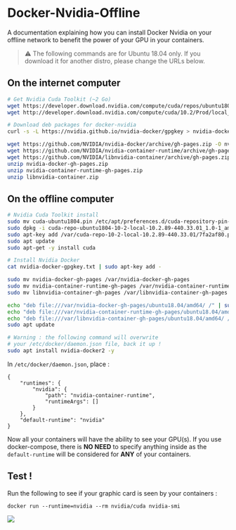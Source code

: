 # Docker-Nvidia-Offline
A documentation explaining how you can install Docker Nvidia on your offline network to benefit the power of your GPU in your containers.

> :warning: The following commands are for Ubuntu 18.04 only. If you download it for another distro, please change the URLs below.

## On the internet computer

```bash
# Get Nvidia Cuda Toolkit (~2 Go)
wget https://developer.download.nvidia.com/compute/cuda/repos/ubuntu1804/x86_64/cuda-ubuntu1804.pin
wget http://developer.download.nvidia.com/compute/cuda/10.2/Prod/local_installers/cuda-repo-ubuntu1804-10-2-local-10.2.89-440.33.01_1.0-1_amd64.deb

# Download deb packages for docker-nvidia
curl -s -L https://nvidia.github.io/nvidia-docker/gpgkey > nvidia-docker-gpgkey.txt

wget https://github.com/NVIDIA/nvidia-docker/archive/gh-pages.zip -O nvidia-docker-gh-pages.zip
wget https://github.com/NVIDIA/nvidia-container-runtime/archive/gh-pages.zip -O nvidia-container-runtime-gh-pages.zip
wget https://github.com/NVIDIA/libnvidia-container/archive/gh-pages.zip -O libnvidia-container.zip
unzip nvidia-docker-gh-pages.zip
unzip nvidia-container-runtime-gh-pages.zip
unzip libnvidia-container.zip
```

## On the offline computer

```bash
# Nvidia Cuda Toolkit install
sudo mv cuda-ubuntu1804.pin /etc/apt/preferences.d/cuda-repository-pin-600
sudo dpkg -i cuda-repo-ubuntu1804-10-2-local-10.2.89-440.33.01_1.0-1_amd64.deb
sudo apt-key add /var/cuda-repo-10-2-local-10.2.89-440.33.01/7fa2af80.pub
sudo apt update
sudo apt-get -y install cuda

# Install Nvidia Docker
cat nvidia-docker-gpgkey.txt | sudo apt-key add -

sudo mv nvidia-docker-gh-pages /var/nvidia-docker-gh-pages
sudo mv nvidia-container-runtime-gh-pages /var/nvidia-container-runtime-gh-pages
sudo mv libnvidia-container-gh-pages /var/libnvidia-container-gh-pages

echo "deb file:///var/nvidia-docker-gh-pages/ubuntu18.04/amd64/ /" | sudo tee -a /etc/apt/sources.list.d/docker-nvidia.list
echo "deb file:///var/nvidia-container-runtime-gh-pages/ubuntu18.04/amd64/ /" | sudo tee -a /etc/apt/sources.list.d/docker-nvidia.list
echo "deb file:///var/libnvidia-container-gh-pages/ubuntu18.04/amd64/ /" | sudo tee -a /etc/apt/sources.list.d/docker-nvidia.list
sudo apt update

# Warning : the following command will overwrite 
# your /etc/docker/daemon.json file, back it up !
sudo apt install nvidia-docker2 -y
```

In `/etc/docker/daemon.json`, place :

```
{
    "runtimes": {
        "nvidia": {
            "path": "nvidia-container-runtime",
            "runtimeArgs": []
        }
    },
    "default-runtime": "nvidia"
}
```

Now all your containers will have the ability to see your GPU(s). If you use docker-compose, there is **NO NEED** to specify anything inside as the `default-runtime` will be considered for **ANY** of your containers.

## Test !

Run the following to see if your graphic card is seen by your containers :

```
docker run --runtime=nvidia --rm nvidia/cuda nvidia-smi
```
<img src="https://speeload.com/uploads/E0xsqERO7Y.png"/>
